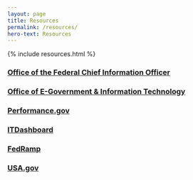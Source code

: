 ```yaml
---
layout: page
title: Resources
permalink: /resources/
hero-text: Resources
---
```


{% include resources.html %}

### [Office of the Federal Chief Information Officer](https://policy.cio.gov)

### [Office of E-Government & Information Technology](https://www.whitehouse.gov/omb/management/egov/)

### [Performance.gov](https://performance.gov)

### [ITDashboard](https://itdashboard.gov)

### [FedRamp](https://fedramp.gov)

### [USA.gov](https://usa.gov)
